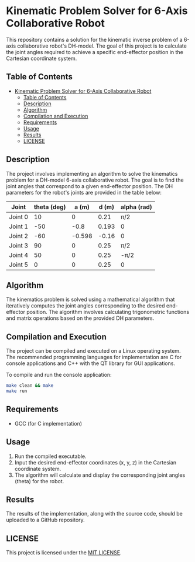 # Kinematic Problem Solver for 6-Axis Collaborative Robot

This repository contains a solution for the kinematic inverse problem of a 6-axis collaborative robot's DH-model. The goal of this project is to calculate the joint angles required to achieve a specific end-effector position in the Cartesian coordinate system.

## Table of Contents
- [Kinematic Problem Solver for 6-Axis Collaborative Robot](#kinematic-problem-solver-for-6-axis-collaborative-robot)
  - [Table of Contents](#table-of-contents)
  - [Description](#description)
  - [Algorithm](#algorithm)
  - [Compilation and Execution](#compilation-and-execution)
  - [Requirements](#requirements)
  - [Usage](#usage)
  - [Results](#results)
  - [LICENSE](#license)

## Description
The project involves implementing an algorithm to solve the kinematics problem for a DH-model 6-axis collaborative robot. The goal is to find the joint angles that correspond to a given end-effector position. The DH parameters for the robot's joints are provided in the table below:

| Joint    | theta (deg) | a (m) | d (m)      | alpha (rad) |
|----------|-------------|-------|------------|-------------|
| Joint 0  | 10          | 0     | 0.21       | π/2         |
| Joint 1  | -50         | -0.8  | 0.193      | 0           |
| Joint 2  | -60         | -0.598| -0.16      | 0           |
| Joint 3  | 90          | 0     | 0.25       | π/2         |
| Joint 4  | 50          | 0     | 0.25       | -π/2        |
| Joint 5  | 0           | 0     | 0.25       | 0           |

## Algorithm

The kinematics problem is solved using a mathematical algorithm that iteratively computes the joint angles corresponding to the desired end-effector position. The algorithm involves calculating trigonometric functions and matrix operations based on the provided DH parameters.

## Compilation and Execution

The project can be compiled and executed on a Linux operating system. The recommended programming languages for implementation are C for console applications and C++ with the QT library for GUI applications.

To compile and run the console application:

```bash
make clean && make
make run
```

## Requirements

- GCC (for C implementation)

## Usage

1. Run the compiled executable.
2. Input the desired end-effector coordinates (x, y, z) in the Cartesian coordinate system.
3. The algorithm will calculate and display the corresponding joint angles (theta) for the robot.

## Results

The results of the implementation, along with the source code, should be uploaded to a GitHub repository.

## LICENSE
This project is licensed under the [MIT LICENSE](LICENSE).
